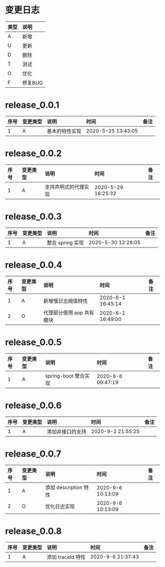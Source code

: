 # 变更日志

| 类型 | 说明 |
|:----|:----|
| A | 新增 |
| U | 更新 |
| D | 删除 |
| T | 测试 |
| O | 优化 |
| F | 修复BUG |

# release_0.0.1

| 序号 | 变更类型 | 说明 | 时间 | 备注 |
|:---|:---|:---|:---|:--|
| 1 | A | 基本的特性实现 | 2020-5-25 13:43:05 | |

# release_0.0.2

| 序号 | 变更类型 | 说明 | 时间 | 备注 |
|:---|:---|:---|:---|:--|
| 1 | A | 支持声明式的代理实现 | 2020-5-29 16:25:32 | |

# release_0.0.3

| 序号 | 变更类型 | 说明 | 时间 | 备注 |
|:---|:---|:---|:---|:--|
| 1 | A | 整合 spring 实现 | 2020-5-30 12:28:05 | |

# release_0.0.4

| 序号 | 变更类型 | 说明 | 时间 | 备注 |
|:---|:---|:---|:---|:--|
| 1 | A | 新增慢日志阈值特性 | 2020-6-1 16:45:14 | |
| 2 | O | 代理部分使用 aop 共有模块 | 2020-6-1 16:49:00 | |

# release_0.0.5

| 序号 | 变更类型 | 说明 | 时间 | 备注 |
|:---|:---|:---|:---|:--|
| 1 | A | spring-boot 整合实现 | 2020-8-6 09:47:19 | |

# release_0.0.6

| 序号 | 变更类型 | 说明 | 时间 | 备注 |
|:---|:---|:---|:---|:--|
| 1 | A | 添加非接口的支持 | 2020-9-2 21:55:25 | |

# release_0.0.7

| 序号 | 变更类型 | 说明 | 时间 | 备注 |
|:---|:---|:---|:---|:--|
| 1 | A | 添加 description 特性 | 2020-9-6 10:13:09 | |
| 2 | O | 优化日志实现 | 2020-9-6 10:13:09 | |

# release_0.0.8

| 序号 | 变更类型 | 说明 | 时间 | 备注 |
|:---|:---|:---|:---|:--|
| 1 | A | 添加 traceId 特性 | 2020-9-6 21:37:43 | |
